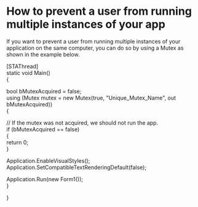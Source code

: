 # How to prevent a user from running multiple instances of your app

If you want to prevent a user from running multiple instances of your application on the same computer, you can do so by using a Mutex as shown in the example below.

&#x20;

\[STAThread]\
static void Main()\
{

&#x20;   bool bMutexAcquired = false;\
&#x20;   using (Mutex mutex = new Mutex(true, "Unique\_Mutex\_Name", out bMutexAcquired))\
&#x20;   {

&#x20;       // If the mutex was not acquired, we should not run the app. \
&#x20;       if (bMutexAcquired == false)\
&#x20;       {\
&#x20;           return 0;\
&#x20;       }

&#x20;       Application.EnableVisualStyles();\
&#x20;       Application.SetCompatibleTextRenderingDefault(false);

&#x20;       Application.Run(new Form1());\
&#x20;   }

}
